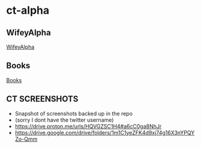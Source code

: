 # ct-alpha
## WifeyAlpha
[WifeyAlpha](WifeyAlpha.md)

## Books
[Books](Books.md)

## CT SCREENSHOTS
- Snapshot of screenshots backed up in the repo
- (sorry I dont have the twitter username)
- https://drive.proton.me/urls/HQVGZSC1H4#a6cC0ga8NhJr
- https://drive.google.com/drive/folders/1m1C1yeZFK4d9xj74g16X3nYPQYZo-Qmm
